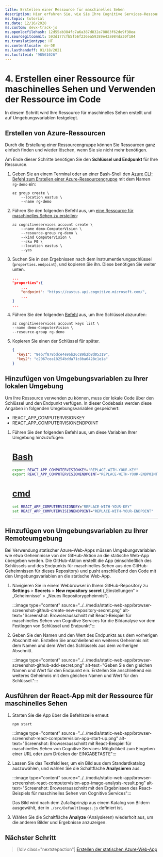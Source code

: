 ```yaml
---
title: Erstellen einer Ressource für maschinelles Sehen
description: Hier erfahren Sie, wie Sie Ihre Cognitive Services-Ressource für maschinelles Sehen erstellen und auf Umgebungsvariablen festlegen.
ms.topic: tutorial
ms.date: 12/16/2020
ms.custom: devx-track-js
ms.openlocfilehash: 12d55ab384fc7a6a387d832a78883f62de9f38ea
ms.sourcegitcommit: 593d177cfb5f56f236ea59389e43a984da30f104
ms.translationtype: HT
ms.contentlocale: de-DE
ms.lasthandoff: 01/18/2021
ms.locfileid: "98561026"
---
```

# <a name="4-create-computer-vision-resource-and-use-in-code"></a>4. Erstellen einer Ressource für maschinelles Sehen und Verwenden der Ressource im Code

In diesem Schritt wird Ihre Ressource für maschinelles Sehen erstellt und auf Umgebungsvariablen festgelegt. 

## <a name="create-azure-resources"></a>Erstellen von Azure-Ressourcen

Durch die Erstellung einer Ressourcengruppe können Sie Ressourcen ganz einfach finden und wieder löschen, wenn Sie sie nicht mehr benötigen.

Am Ende dieser Schritte benötigen Sie den **Schlüssel und Endpunkt** für Ihre Ressource.

1. Geben Sie an einem Terminal oder an einer Bash-Shell den [Azure CLI-Befehl zum Erstellen einer Azure-Ressourcengruppe](/cli/azure/group#az_group_create) mit dem Namen `rg-demo` ein:

    ```azurecli
    az group create \
        --location eastus \
        --name rg-demo 
    ```
1. Führen Sie den folgenden Befehl aus, um [eine Ressource für maschinelles Sehen zu erstellen](/cli/azure/cognitiveservices/account#az-cognitiveservices-account-create):


    ```azurecli
    az cognitiveservices account create \
        --name demo-ComputerVision \
        --resource-group rg-demo \
        --kind ComputerVision \
        --sku F0 \
        --location eastus \
        --yes
    ```

1. Suchen Sie in den Ergebnissen nach dem Instrumentierungsschlüssel (`properties.endpoint`), und kopieren Sie ihn. Diese benötigen Sie weiter unten.

    ```json
    ...
    "properties":{
        ...
        "endpoint": "https://eastus.api.cognitive.microsoft.com/",
        ...
    }
    ...
    ```

1. Führen Sie den folgenden [Befehl](/cli/azure/cognitiveservices/account/keys#az-cognitiveservices-account-keys-list) aus, um Ihre Schlüssel abzurufen: 

    ```azurecli
    az cognitiveservices account keys list \
    --name demo-ComputerVision \
    --resource-group rg-demo
    ```

1. Kopieren Sie einen der Schlüssel für später.

    ```json
    {
      "key1": "8eb7f878bdce4e96b26c89b2b8d05319",
      "key2": "c2067cea18254bdda71c8ba6428c1e1a"
    }
    ```

## <a name="add-environment-variables-to-your-local-environment"></a>Hinzufügen von Umgebungsvariablen zu Ihrer lokalen Umgebung

Um Ihre Ressource verwenden zu können, muss der lokale Code über den Schlüssel und den Endpunkt verfügen. In dieser Codebasis werden diese Angaben in folgenden Umgebungsvariablen gespeichert:

* REACT_APP_COMPUTERVISIONKEY
* REACT_APP_COMPUTERVISIONENDPOINT 

1. Führen Sie den folgenden Befehl aus, um diese Variablen Ihrer Umgebung hinzuzufügen:

    # <a name="bash"></a>[Bash](#tab/bash)
    
    ```bash
    export REACT_APP_COMPUTERVISIONKEY="REPLACE-WITH-YOUR-KEY"
    export REACT_APP_COMPUTERVISIONENDPOINT="REPLACE-WITH-YOUR-ENDPOINT"
    ```
    
    # <a name="cmd"></a>[cmd](#tab/cmd)
    
    ```cmd
    set REACT_APP_COMPUTERVISIONKEY="REPLACE-WITH-YOUR-KEY"
    set REACT_APP_COMPUTERVISIONENDPOINT="REPLACE-WITH-YOUR-ENDPOINT"
    ```
    ---

## <a name="add-environment-variables-to-your-remote-environment"></a>Hinzufügen von Umgebungsvariablen zu Ihrer Remoteumgebung

Bei Verwendung statischer Azure-Web-Apps müssen Umgebungsvariablen wie etwa Geheimnisse von der GitHub-Aktion an die statische Web-App übergeben werden. Die GitHub-Aktion erstellt die App (einschließlich des Schlüssels und des Endpunkts für maschinelles Sehen aus den GitHub-Geheimnissen für dieses Repository) und pusht anschließend den Code mit den Umgebungsvariablen an die statische Web-App.

1. Navigieren Sie in einem Webbrowser in Ihrem GitHub-Repository zu **Settings** > **Secrets** > **New repository secret** („Einstellungen“ > „Geheimnisse“ > „Neues Repositorygeheimnis“).

    :::image type="content" source="../../media/static-web-app/browser-screenshot-github-create-new-repository-secret.png" alt-text="Screenshot: Browserausschnitt mit React-Beispiel für maschinelles Sehen von Cognitive Services für die Bildanalyse vor dem Festlegen von Schlüssel und Endpunkt":::

1. Geben Sie den Namen und den Wert des Endpunkts aus dem vorherigen Abschnitt ein. Erstellen Sie anschließend ein weiteres Geheimnis mit dem Namen und dem Wert des Schlüssels aus dem vorherigen Abschnitt. 
    
    :::image type="content" source="../../media/static-web-app/browser-screenshot-github-add-secret.png" alt-text="Geben Sie den gleichen Namen und Wert für den Endpunkt ein. Erstellen Sie anschließend ein weiteres Geheimnis mit dem gleichen Namen und Wert für den Schlüssel.":::

## <a name="run-react-app-with-computervision-resource"></a>Ausführen der React-App mit der Ressource für maschinelles Sehen

1. Starten Sie die App über die Befehlszeile erneut:

    ```bash
    npm start
    ```

    :::image type="content" source="../../media/static-web-app/browser-screenshot-react-computervision-app-start-up.png" alt-text="Screenshot: Browserausschnitt mit React-Beispiel für maschinelles Sehen von Cognitive Services: Möglichkeit zum Eingeben einer URL oder zum Drücken der EINGABETASTE":::

1. Lassen Sie das Textfeld leer, um ein Bild aus dem Standardkatalog auszuwählen, und wählen Sie die Schaltfläche **Analysieren** aus. 

    :::image type="content" source="../../media/static-web-app/browser-screenshot-react-computervision-app-image-analysis-result.png" alt-text="Screenshot: Browserausschnitt mit den Ergebnissen des React-Beispiels für maschinelles Sehen von Cognitive Services":::

    Das Bild wird nach dem Zufallsprinzip aus einem Katalog von Bildern ausgewählt, der in `./src/DefaultImages.js` definiert ist. 

1. Wählen Sie die Schaltfläche **Analyze** (Analysieren) wiederholt aus, um die anderen Bilder und Ergebnisse anzuzeigen. 

## <a name="next-step"></a>Nächster Schritt

> [!div class="nextstepaction"]
> [Erstellen der statischen Azure-Web-App](create-static-web-app-visual-studio-code-extension.md)